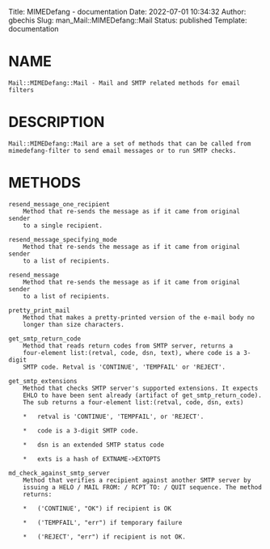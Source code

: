 Title: MIMEDefang - documentation
Date: 2022-07-01 10:34:32
Author: gbechis
Slug: man_Mail::MIMEDefang::Mail
Status: published
Template: documentation

# NAME
    Mail::MIMEDefang::Mail - Mail and SMTP related methods for email filters

# DESCRIPTION
    Mail::MIMEDefang::Mail are a set of methods that can be called from
    mimedefang-filter to send email messages or to run SMTP checks.

# METHODS
    resend_message_one_recipient
        Method that re-sends the message as if it came from original sender
        to a single recipient.

    resend_message_specifying_mode
        Method that re-sends the message as if it came from original sender
        to a list of recipients.

    resend_message
        Method that re-sends the message as if it came from original sender
        to a list of recipients.

    pretty_print_mail
        Method that makes a pretty-printed version of the e-mail body no
        longer than size characters.

    get_smtp_return_code
        Method that reads return codes from SMTP server, returns a
        four-element list:(retval, code, dsn, text), where code is a 3-digit
        SMTP code. Retval is 'CONTINUE', 'TEMPFAIL' or 'REJECT'.

    get_smtp_extensions
        Method that checks SMTP server's supported extensions. It expects
        EHLO to have been sent already (artifact of get_smtp_return_code).
        The sub returns a four-element list:(retval, code, dsn, exts)

        *   retval is 'CONTINUE', 'TEMPFAIL', or 'REJECT'.

        *   code is a 3-digit SMTP code.

        *   dsn is an extended SMTP status code

        *   exts is a hash of EXTNAME->EXTOPTS

    md_check_against_smtp_server
        Method that verifies a recipient against another SMTP server by
        issuing a HELO / MAIL FROM: / RCPT TO: / QUIT sequence. The method
        returns:

        *   ('CONTINUE', "OK") if recipient is OK

        *   ('TEMPFAIL', "err") if temporary failure

        *   ('REJECT', "err") if recipient is not OK.
